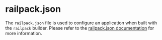 # railpack.json

The `railpack.json` file is used to configure an application when built with the `railpack` builder. Please refer to the [railpack.json documentation](https://railpack.com/config/file) for more information.

